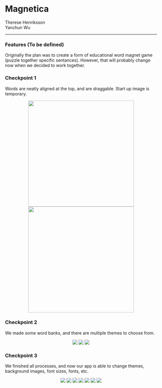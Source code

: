 # Magnetica

<p>Therese Henriksson
<br>
Yanchun Wu</p>

<hr>
<h3>Features (To be defined)</h3>
<p>Originally the plan was to create a form of educational word magnet game (puzzle together specific sentances). However, that will probably change now when we decided to work together.</p>

<h3>Checkpoint 1</h3>
<p>Words are neatly aligned at the top, and are draggable. Start up image is temporary.</p>

<p align="center">
  <img src="https://github.com/thereseh/Magnetica/blob/master/Images/ScreenShot_LaunchScreen.png" width="350"/>
  <img src="https://github.com/thereseh/Magnetica/blob/master/Images/ScreenShot_game.png" width="350"/>
</p>

<h3>Checkpoint 2</h3>
<p>We made some word banks, and there are multiple themes to choose from.</p>
<p align="center">
  <img src = "https://github.com/thereseh/Magnetica/blob/master/Images/34CC76CD09EC30B286E66A8A0D3BA89E.png">
  <img src = "https://github.com/thereseh/Magnetica/blob/master/Images/7E304902257707511C2D4F58F1F34C2B.png">
  <img src = "https://github.com/thereseh/Magnetica/blob/master/Images/9CEBAB3276766E5141D6AAE865246899.png">
</p>

<h3>Checkpoint 3</h3>
<p>We finished all processes, and now our app is able to change themes, background images, font sizes, fonts, etc.</p>
<p align="center">
  <img src = "https://github.com/thereseh/Magnetica/blob/master/Images/1.jpg">
  <img src = "https://github.com/thereseh/Magnetica/blob/master/Images/2.jpg">
  <img src = "https://github.com/thereseh/Magnetica/blob/master/Images/3.jpg">
  <img src = "https://github.com/thereseh/Magnetica/blob/master/Images/4.jpg">
  <img src = "https://github.com/thereseh/Magnetica/blob/master/Images/5.jpg">
  <img src = "https://github.com/thereseh/Magnetica/blob/master/Images/6.jpg">
  <img src = "https://github.com/thereseh/Magnetica/blob/master/Images/7.jpg">
</p>
